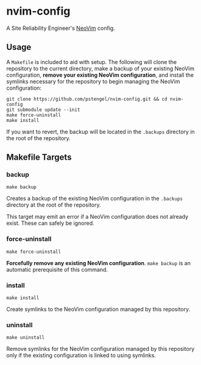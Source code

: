 # nvim-config

A Site Reliability Engineer's [NeoVim](https://neovim.io) config.

## Usage

A `Makefile` is included to aid with setup. The following will clone the
repository to the current directory, make a backup of your existing NeoVim
configuration, **remove your existing NeoVim configuration**, and install the
symlinks necessary for the repository to begin managing the NeoVim
configuration:

    git clone https://github.com/pstengel/nvim-config.git && cd nvim-config
    git submodule update --init
    make force-uninstall
    make install

If you want to revert, the backup will be located in the `.backups` directory
in the root of the repository.

## Makefile Targets

### backup

    make backup

Creates a backup of the existing NeoVim configuration in the `.backups`
directory at the root of the repository.

This target may emit an error if a NeoVim configuration does not already exist.
These can safely be ignored.

### force-uninstall

    make force-uninstall

**Forcefully remove any existing NeoVim configuration**. `make backup` is an
automatic prerequisite of this command.

### install

    make install

Create symlinks to the NeoVim configuration managed by this repository.

### uninstall

    make uninstall

Remove symlinks for the NeoVim configuration managed by this repository only if
the existing configuration is linked to using symlinks.
